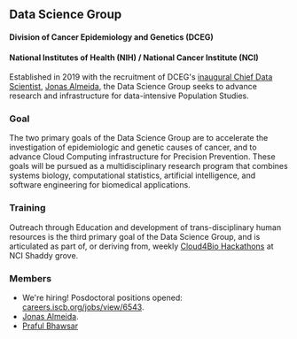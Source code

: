 ## Data Science Group
#### Division of Cancer Epidemiology and Genetics (DCEG)
#### National Institutes of Health (NIH) / National Cancer Institute (NCI)

Established in 2019 with the recruitment of DCEG's [inaugural Chief Data Scientist](https://irp.nih.gov/catalyst/v27i2/colleagues-recently-tenured), [Jonas Almeida](https://dceg.cancer.gov/about/staff-directory/biographies/A-J/almeida-jonas), the Data Science Group seeks to advance research and infrastructure for data-intensive Population Studies.
### Goal
The two primary goals of the Data Science Group are to accelerate the investigation of epidemiologic and genetic causes of cancer, and to advance Cloud Computing infrastructure for Precision Prevention. These goals will be pursued as a multidisciplinary research program that combines systems biology, computational statistics, artificial intelligence, and software engineering for biomedical applications.
### Training
Outreach through Education and development of trans-disciplinary human resources is the third primary goal of the Data Science Group, and is articulated as part of, or deriving from, weekly [Cloud4Bio Hackathons](https://cloud4bio.github.io) at NCI Shaddy grove.
### Members
* We're hiring! Posdoctoral positions opened: [careers.iscb.org/jobs/view/6543](https://careers.iscb.org/jobs/view/6543).
* [Jonas Almeida](https://github.com/jonasalmeida).
* [Praful Bhawsar](https://github.com/theEIC)
